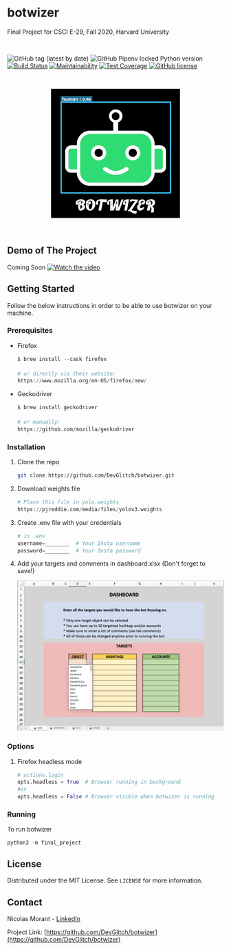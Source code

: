 # botwizer

Final Project for CSCI E-29, Fall 2020, Harvard University

<br>

![GitHub tag (latest by date)](https://img.shields.io/github/v/tag/DevGlitch/botwizer)
![GitHub Pipenv locked Python version](https://img.shields.io/github/pipenv/locked/python-version/DevGlitch/botwizer)
[![Build Status](https://travis-ci.com/DevGlitch/botwizer.svg?branch=master)](https://travis-ci.com/DevGlitch/botwizer)
[![Maintainability](https://api.codeclimate.com/v1/badges/6f2f0051db57f72a0e58/maintainability)](https://codeclimate.com/github/DevGlitch/botwizer/maintainability)
[![Test Coverage](https://api.codeclimate.com/v1/badges/6f2f0051db57f72a0e58/test_coverage)](https://codeclimate.com/github/DevGlitch/botwizer/test_coverage)
[![GitHub license](https://img.shields.io/github/license/DevGlitch/botwizer)](https://github.com/DevGltich/botwizer/master/LICENSE)


<!-- PROJECT LOGO -->
<br />
<p align="center">
  <a href="https://github.com/DevGlitch/botwizer">
    <img src="images/botwizer_logo.jpg" alt="Logo" width="300" height="300">
  </a>
</p>

<br>

<!-- DEMO OF THE PROJECT -->
## Demo of The Project

Coming Soon
[![Watch the video](images/...)](https://youtu.be/....)


<!-- GETTING STARTED -->
## Getting Started

Follow the below instructions in order to be able to use botwizer on your machine.

### Prerequisites

* Firefox
   ```python
  $ brew install --cask firefox
  
  # or directly via their website:
  https://www.mozilla.org/en-US/firefox/new/
  ```

* Geckodriver
   ```python
  $ brew install geckodriver
  
  # or manually:
  https://github.com/mozilla/geckodriver
  ```


### Installation

1. Clone the repo
   ```sh
   git clone https://github.com/DevGlitch/botwizer.git
   ```

2. Download weights file
   ```python
   # Place this file in yolo.weights
   https://pjreddie.com/media/files/yolov3.weights 
   ```

2. Create .env file with your credentials
   ```python
   # in .env
   username=________  # Your Insta username
   password=________  # Your Insta password
   ```

3. Add your targets and comments in dashboard.xlsx (Don't forget to save!)
    <p align="center">
      <a href="https://github.com/DevGlitch/botwizer">
        <img src="images/dashboard.png" alt="Logo" width="600">
      </a>
    </p>


### Options

1. Firefox headless mode
   ```python
   # actions.login
   opts.headless = True  # Browser running in background
   #or
   opts.headless = False # Browser visible when botwizer is running
   ```


### Running

To run botwizer
   ```
   python3 -m final_project
   ```

<!-- LICENSE -->
## License

Distributed under the MIT License. See `LICENSE` for more information.



<!-- CONTACT -->
## Contact

Nicolas Morant - [LinkedIn](https://www.linkedin.com/in/nicolasmorant/)

Project Link: [https://github.com/DevGlitch/botwizer](https://github.com/DevGlitch/botwizer)
